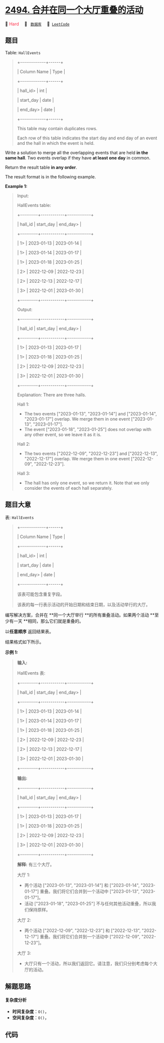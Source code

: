 # [2494. 合并在同一个大厅重叠的活动](https://leetcode.com/problems/merge-overlapping-events-in-the-same-hall)

🔴 <font color=#ff334b>Hard</font>&emsp; 🔖&ensp; [`数据库`](/tag/database.md)&emsp; 🔗&ensp;[`LeetCode`](https://leetcode.com/problems/merge-overlapping-events-in-the-same-hall)

## 题目

Table: `HallEvents`

> 
> 
> 
> 
> 
> +-------------+------+
> 
> | Column Name | Type |
> 
> +-------------+------+
> 
> | hall_id> 
>  | int  |
> 
> | start_day   | date |
> 
> | end_day> 
>  | date |
> 
> +-------------+------+
> 
> This table may contain duplicates rows.
> 
> Each row of this table indicates the start day and end day of an event and the hall in which the event is held.
> 
> 



Write a solution to merge all the overlapping events that are held **in the
same hall**. Two events overlap if they have **at least one day** in common.

Return the result table **in any order**.

The result format is in the following example.



**Example 1:**

> Input: 
> 
> HallEvents table:
> 
> +---------+------------+------------+
> 
> | hall_id | start_day  | end_day> 
> |
> 
> +---------+------------+------------+
> 
> | 1> 
>    | 2023-01-13 | 2023-01-14 |
> 
> | 1> 
>    | 2023-01-14 | 2023-01-17 |
> 
> | 1> 
>    | 2023-01-18 | 2023-01-25 |
> 
> | 2> 
>    | 2022-12-09 | 2022-12-23 |
> 
> | 2> 
>    | 2022-12-13 | 2022-12-17 |
> 
> | 3> 
>    | 2022-12-01 | 2023-01-30 |
> 
> +---------+------------+------------+
> 
> Output: 
> 
> +---------+------------+------------+
> 
> | hall_id | start_day  | end_day> 
> |
> 
> +---------+------------+------------+
> 
> | 1> 
>    | 2023-01-13 | 2023-01-17 |
> 
> | 1> 
>    | 2023-01-18 | 2023-01-25 |
> 
> | 2> 
>    | 2022-12-09 | 2022-12-23 |
> 
> | 3> 
>    | 2022-12-01 | 2023-01-30 |
> 
> +---------+------------+------------+
> 
> Explanation: There are three halls.
> 
> Hall 1:
> - The two events ["2023-01-13", "2023-01-14"] and ["2023-01-14", "2023-01-17"] overlap. We merge them in one event ["2023-01-13", "2023-01-17"].
> - The event ["2023-01-18", "2023-01-25"] does not overlap with any other event, so we leave it as it is.
> 
> Hall 2:
> - The two events ["2022-12-09", "2022-12-23"] and ["2022-12-13", "2022-12-17"] overlap. We merge them in one event ["2022-12-09", "2022-12-23"].
> 
> Hall 3:
> - The hall has only one event, so we return it. Note that we only consider the events of each hall separately.
> 
> 


## 题目大意

表: `HallEvents`

> 
> 
> 
> 
> 
> +-------------+------+
> 
> | Column Name | Type |
> 
> +-------------+------+
> 
> | hall_id> 
>  | int  |
> 
> | start_day   | date |
> 
> | end_day> 
>  | date |
> 
> +-------------+------+
> 
> 该表可能包含重复字段。
> 
> 该表的每一行表示活动的开始日期和结束日期，以及活动举行的大厅。
> 
> 

  
编写解决方案，合并在 **同一个大厅举行  **的所有重叠活动。如果两个活动 **至少有一天  **相同，那么它们就是重叠的。

以**任意顺序** 返回结果表。

结果格式如下所示。



**示例 1:**

> 
> 
> 
> 
> 
> **输入:** 
> 
> HallEvents 表:
> 
> +---------+------------+------------+
> 
> | hall_id | start_day  | end_day> 
> |
> 
> +---------+------------+------------+
> 
> | 1> 
>    | 2023-01-13 | 2023-01-14 |
> 
> | 1> 
>    | 2023-01-14 | 2023-01-17 |
> 
> | 1> 
>    | 2023-01-18 | 2023-01-25 |
> 
> | 2> 
>    | 2022-12-09 | 2022-12-23 |
> 
> | 2> 
>    | 2022-12-13 | 2022-12-17 |
> 
> | 3> 
>    | 2022-12-01 | 2023-01-30 |
> 
> +---------+------------+------------+
> 
> **输出:** 
> 
> +---------+------------+------------+
> 
> | hall_id | start_day  | end_day> 
> |
> 
> +---------+------------+------------+
> 
> | 1> 
>    | 2023-01-13 | 2023-01-17 |
> 
> | 1> 
>    | 2023-01-18 | 2023-01-25 |
> 
> | 2> 
>    | 2022-12-09 | 2022-12-23 |
> 
> | 3> 
>    | 2022-12-01 | 2023-01-30 |
> 
> +---------+------------+------------+
> 
> **解释:** 有三个大厅。
> 
> 大厅 1:
> - 两个活动 ["2023-01-13", "2023-01-14"] 和 ["2023-01-14", "2023-01-17"] 重叠。我们将它们合并到一个活动中 ["2023-01-13", "2023-01-17"]。
> - 活动 ["2023-01-18", "2023-01-25"] 不与任何其他活动重叠，所以我们保持原样。
> 
> 大厅 2:
> - 两个活动 ["2022-12-09", "2022-12-23"] 和 ["2022-12-13", "2022-12-17"] 重叠。我们将它们合并到一个活动中 ["2022-12-09", "2022-12-23"]。
> 
> 大厅 3:
> - 大厅只有一个活动，所以我们返回它。请注意，我们只分别考虑每个大厅的活动。


## 解题思路

#### 复杂度分析

- **时间复杂度**：`O()`，
- **空间复杂度**：`O()`，

## 代码

```javascript

```